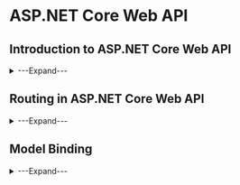 # **ASP.NET Core Web API**
## **Introduction to ASP.NET Core Web API**
<details>
<summary> ---Expand--- </summary>

## **Why Do We Need Web APIs?**

### **Problems Without Web APIs**

When developing applications like a website, Android app, or iOS app that directly connect to a shared database, the following challenges arise:

- **Duplicate Logic:** Business logic is duplicated across different platforms.
- **Error-Prone Code:** Maintaining consistency across multiple applications increases the likelihood of errors.
- **Limited Communication:** Some front-end frameworks (e.g., Angular) cannot directly interact with databases.
- **Complex Maintenance:** Managing similar code across platforms becomes difficult and inefficient.

### **Solution: Web APIs**

A **Web API** provides a centralized communication interface between the database and various client applications, as shown below:

```
[Website]      [Android App]      [iOS App]
      \             |              /
       \            |             /
        \_______[Web API]________/
                    |
             [Database]
```

### **Advantages of Web APIs**

- **Platform Independence:** APIs work across different clients (web, mobile, IoT) via HTTP.
- **Lightweight Communication:** Supports formats like JSON and XML for efficient data exchange.
- **Centralized Logic:** Reduces code duplication and ensures consistency.
- **Security:** Provides mechanisms for authentication and authorization.
- **Scalability:** Allows for easy integration with new platforms or features.

---

## **What is Web API?**

A **Web API** is a set of rules that allows applications to communicate with each other over the internet. It is built on HTTP and commonly uses RESTful principles to exchange data.

Example Web API Endpoints:
- `GET /weather/today?location=London` - Retrieves today’s weather for London.
- `POST /books` - Adds a new book to the system.

---

## **What is ASP.NET Core Web API?**

**ASP.NET Core Web API** is a lightweight framework provided by Microsoft for building RESTful HTTP services. It is part of the ASP.NET Core framework and is ideal for creating APIs that can be consumed by a wide range of clients, including web browsers, mobile apps, and IoT devices.

### **Key Features of ASP.NET Core Web API**

- Cross-platform support (Windows, macOS, Linux).
- Built-in dependency injection.
- Lightweight and fast, using the ASP.NET Core runtime.
- Secure, with features like authentication and authorization.
- Easily integrates with modern front-end frameworks (React, Angular, etc.).

---

## **Why Do We Need ASP.NET Core Web API?**

ASP.NET Core Web API is essential for modern application development because it:

- Facilitates **cross-platform development** by enabling all client types to interact with the same API.
- Supports **stateless communication**, which is essential for REST principles.
- Provides a robust **pipeline for handling HTTP requests**.
- Ensures **high performance** with minimal resource usage.

---

## **What is REST?**

**REST** (Representational State Transfer) is an architectural style used for building scalable web services. RESTful APIs use HTTP methods and resources to perform CRUD operations.

### **Key REST Principles**

1. **Statelessness:** Each API call is independent and does not rely on previous interactions.
2. **Resource-Based URLs:** Resources are identified by URLs (e.g., `/products/1` for Product ID 1).
3. **HTTP Methods:** Standard methods like GET, POST, PUT, DELETE are used for communication.
4. **Representation:** Resources are typically represented using JSON or XML.
5. **Cacheability:** Responses should indicate whether they can be cached to improve performance.

---

## **Difference between ASP.NET Web API and ASP.NET Core Web API**

| **Aspect**              | **ASP.NET Web API**                                                                 | **ASP.NET Core Web API**                                                                                                     |
|--------------------------|-------------------------------------------------------------------------------------|-----------------------------------------------------------------------------------------------------------------------------|
| **Platform Support**     | Built on the .NET Framework, runs only on Windows.                                   | Part of the ASP.NET Core framework, runs on .NET Core, making it cross-platform (Windows, Linux, macOS).                     |
| **Performance**          | Efficient but limited by the older architecture and .NET Framework.                  | Lightweight and high-performance, optimized for modern needs with extensive support for asynchronous programming.            |
| **API Design Features**  | Supports RESTful services but lacks native support for features like versioning or response compression. | Includes built-in features like API versioning, response caching, and response compression for robust API design.            |
| **Configuration and Hosting** | Hosted in IIS, uses `web.config` for configuration.                                       | Can be hosted in IIS, Kestrel, or Docker containers. Uses JSON files, environment variables, and command-line arguments.     |
| **Dependency Injection** | Supported but relies on third-party libraries like Unity or Ninject.                  | Built-in dependency injection support, promoting loosely coupled and manageable code.                                       |
| **Middleware Support**   | No middleware pipeline; uses custom handlers and modules, which are complex to implement. | Built on a middleware pipeline for easy customization and configuration (e.g., authentication, error handling, logging).     |
| **Community and Future Support** | Part of the older .NET Framework; only receives bug fixes and security updates.           | Actively developed with new features, benefiting from Microsoft’s focus on modern ASP.NET Core architecture.                |
| **Choosing Factors**     | Suitable for legacy systems and integration with older .NET Framework-based applications. | Preferred for cross-platform needs, high-performance applications, and modern development practices.                         | 

Here are the key notes based on the given information about the ASP.NET Core Web API project structure:

### Key Folders and Files in an ASP.NET Core Web API Project:
![image](https://github.com/user-attachments/assets/f2e31b83-cd48-4151-8cd1-27c5a885270c)


1. **Connected Services**:
   - Allows easy connection to external services (e.g., Azure, Office 365, third-party REST APIs).
   - Manages configurations and client code generation for external services.

2. **Dependencies**:
   - Contains all packages and SDKs installed in the project, including:
     - **Analyzers**: Tools to check code quality and style violations.
     - **Frameworks**: Core libraries and components required by the project, such as `Microsoft.AspNetCore.App` (MVC, Razor, etc.).
     - **Packages**: External libraries for various functionalities like database access, logging, and authentication. E.g., `Swashbuckle.AspNetCore` for Swagger support.

3. **Properties**:
   - Contains `launchSettings.json`, which holds configuration settings for launching the app, such as URLs, environment variables, and profile settings (HTTP, HTTPS, IIS Express).

4. **Controllers Folder**:
   - Holds controller classes responsible for handling HTTP requests and returning responses.
   - Default example: `WeatherForecastController`.
   - Controllers are decorated with attributes like `[ApiController]` and `[Route]`.

5. **appsettings.json**:
   - Contains configuration settings like connection strings, logging settings, and custom configurations.
   - It can be overridden by environment-specific files (e.g., `appsettings.Development.json`).

6. **Program.cs**:
   - Entry point of the application where the app is configured and started.
   - Contains setup for services and middleware, including Swagger setup for API documentation.

7. **WeatherForecast.cs (Model Class)**:
   - Represents the data structure (e.g., weather information) returned by the API.
   - Can be placed in the `Models` folder or directly at the project level.

8. **MyFirstWebAPIProject.http**:
   - Used for testing HTTP requests directly from the IDE (e.g., Visual Studio or JetBrains Rider).
   - Contains HTTP requests like `GET`, `POST`, etc., which can be executed from the IDE.
   - Provides convenience for testing API endpoints without external tools like Postman.
---
### File Breakdown in `launchSettings.json`:

1. **Profiles**:
   - **HTTP Profile**: Specifies the URL and port for HTTP requests (e.g., `http://localhost:5222`).
   - **HTTPS Profile**: Specifies the URL and port for secure HTTPS requests, with SSL support.
   - **IIS Express Profile**: Configuration for running the application with IIS Express.

Here is the `launchSettings.json` file with the code comments explaining each section:

```json
{
  "profiles": {
    // HTTP Profile: Launches the app on HTTP with the specified URL
    "http": {
      "commandName": "Project",  // Runs the project directly
      "launchBrowser": true,  // Automatically opens the browser
      "launchUrl": "swagger",  // Opens the Swagger UI by default
      "environmentVariables": {
        "ASPNETCORE_ENVIRONMENT": "Development"  // Sets the environment to 'Development'
      },
      "dotnetRunMessages": true,  // Shows .NET run messages
      "applicationUrl": "http://localhost:5222"  // Application URL for HTTP
    },
    // HTTPS Profile: Launches the app with HTTPS for secure communication
    "https": {
      "commandName": "Project",  // Runs the project directly
      "launchBrowser": true,  // Automatically opens the browser
      "launchUrl": "swagger",  // Opens the Swagger UI by default
      "environmentVariables": {
        "ASPNETCORE_ENVIRONMENT": "Development"  // Sets the environment to 'Development'
      },
      "dotnetRunMessages": true,  // Shows .NET run messages
      "applicationUrl": "https://localhost:7237;http://localhost:5222"  // Application URLs for HTTPS and HTTP
    },
    // IIS Express Profile: Launches the app using IIS Express for local development
    "IIS Express": {
      "commandName": "IISExpress",  // Uses IIS Express to launch the app
      "launchBrowser": true,  // Automatically opens the browser
      "launchUrl": "swagger",  // Opens the Swagger UI by default
      "environmentVariables": {
        "ASPNETCORE_ENVIRONMENT": "Development"  // Sets the environment to 'Development'
      }
    }
  },
  "$schema": "http://json.schemastore.org/launchsettings.json",  // Defines the schema for this file
  // IIS Express settings: Configures IIS Express for local development
  "iisSettings": {
    "windowsAuthentication": false,  // Disables Windows Authentication
    "anonymousAuthentication": true,  // Enables anonymous authentication
    "iisExpress": {
      "applicationUrl": "http://localhost:1064",  // URL for IIS Express
      "sslPort": 44312  // SSL Port for secure communication in IIS Express
    }
  }
}
```

### Key Points:
- **Profiles**:
  - `http`: Launches on HTTP at `http://localhost:5222`.
  - `https`: Launches on HTTPS at `https://localhost:7237` and HTTP at `http://localhost:5222`.
  - `IIS Express`: Uses IIS Express on `http://localhost:1064`.
  
- **Environment Variables**: All profiles set `ASPNETCORE_ENVIRONMENT` to "Development" for local development.
  
- **IIS Settings**: Configures IIS Express with anonymous authentication enabled and SSL port set to `44312`.

---
### Advantages of `.http` File:
- **Convenience**: Test API endpoints directly from the IDE.
- **Version Control**: Can be checked into source control for collaboration.
- **Documentation**: Serves as documentation for API endpoints.

Here are the summarized notes for the article on **Controllers in ASP.NET Core Web API**:

---

### **What are Controllers in ASP.NET Core Web API?**
- **Definition:** Controllers handle incoming HTTP requests and generate responses (usually in JSON or XML format).
- **Roles:**
  1. **Request Handling:** Match HTTP requests to action methods.
  2. **Data Processing:** Interact with models and implement logic.
  3. **Response Generation:** Return data, status codes, or error messages.

---

### **Adding a Controller Class**
1. **Naming Convention:**
   - Must end with the "Controller" suffix (e.g., `EmployeeController`).
2. **Inheritance:**
   - Controllers typically inherit from `ControllerBase` for Web API projects.
3. **Location:**
   - Place controllers in the `Controllers` folder in the project root.

---

### **Modifying Controllers**
- Use routing attributes like `[Route("api/[controller]")]` to define URL access points.
- **Ambiguous Match Exception:**
  - Avoid having multiple methods with the same HTTP verb and route. Use unique identifiers in the route attribute (e.g., `[Route("api/[controller]/[action]")]`).

---

### **Key Features of Controllers**
1. **Routing Attributes:** Use `[Route]`, `[HttpGet]`, `[HttpPost]`, etc., to define routes.
2. **Action Methods:** Handle specific HTTP requests (GET, POST, etc.) with methods like `Ok()`, `NotFound()`.
3. **Parameter Binding:** Automatically bind parameters from the route, query string, or request body.
4. **Response Handling:**
   - Use `IActionResult` or `ActionResult<T>` for flexible response types.

---

### **[ApiController] Attribute**
- **Enhancements:**
  1. Automatic 400 responses for invalid models.
  2. Requires attribute routing.
  3. Simplifies parameter binding based on HTTP methods.
  4. Standardized `ProblemDetails` for error responses.
  5. Streamlined handling of multipart/form-data requests.

---

### **Difference Between `ControllerBase` and `Controller`**
- **ControllerBase:**
  - Lightweight, used for Web APIs without views.
  - Offers core MVC features like action methods, routing, model binding, and HTTP responses.
  - No support for rendering views.
- **Controller:**
  - Inherits `ControllerBase` but adds view rendering capabilities.
  - Suitable for MVC applications that require HTML views.

#### **When to Choose:**
- Use `ControllerBase` for APIs (lightweight, JSON/XML-focused).
- Use `Controller` for MVC applications (supports Razor views).

---

### **What Are Models in ASP.NET Core Web API?**
- **Definition**: Models are classes representing the data structure of an application. They define the schema for data handled by the Web API and often encapsulate business logic related to that data.
- **Purpose**: 
  - Transfer data between client and server (Data Transfer Objects - DTOs).
  - Define validation rules.
  - Provide a structured format for both incoming and outgoing data.
  
---

### **Key Characteristics of Models**
1. **Data Annotations**: 
   - Use attributes like `[Required]`, `[StringLength]`, `[EmailAddress]`, etc., from the `System.ComponentModel.DataAnnotations` namespace to enforce validation rules.
2. **Data Transfer Objects (DTOs)**:
   - Customize and optimize the data exposed to clients.
   - Hide properties that shouldn't be shared over the API.
3. **Validation**: 
   - Models ensure data integrity by validating input data before processing.
   - Invalid data results in validation errors returned to the client.
4. **Relationships**: 
   - Models can represent relationships, such as one-to-many (e.g., `Order` and `OrderDetails`).

---

### **Creating and Using Models**
1. **Location**: Models are often created in the `Models` folder for organization, but they can exist in any folder or class library.
   
2. **Example Models**:
   - **Product Model**: A simple class defining `Id`, `Name`, `Price`, and `Category`.
   - **User Model with Annotations**: Enforces rules like required fields and string length.
   - **Order and OrderDetails Models**: Demonstrates a one-to-many relationship.
   - **Employee Model with Enumeration**: Shows how enums can be integrated into models.

3. **Usage in Controllers**:
   - Models are used in controllers to:
     - Bind incoming HTTP request data.
     - Return structured data in HTTP responses.
   - Example: `ProductsController` handles CRUD operations using the `Product` model.

---

### **CRUD Operations in Controllers**
- **GET**: Retrieve all products or a specific product by ID.
- **POST**: Create a new product with input data.
- **PUT**: Update an existing product's details.
- **DELETE**: Remove a product by ID.

Each operation uses models to:
- Parse incoming data (e.g., POST, PUT).
- Format outgoing responses (e.g., GET).
- Validate data integrity (e.g., ensure `Id` matches).

---

### **Testing APIs**
- **Testing Tools**:
  - Use Postman, Swagger, or Visual Studio's `.http` file to test API functionality.
- **Sample HTTP Requests**:
  - Include headers (`Content-Type`, `Accept`) and JSON payloads to interact with the API endpoints.
  
---

### **Specialized Models**
1. **With Data Annotations**:
   - Example: `User` model ensures `FirstName`, `LastName`, and `Email` adhere to specific validation rules.
2. **With Relationships**:
   - Example: `Order` model has a collection of `OrderDetails`, demonstrating one-to-many relationships.
3. **With Enumerations**:
   - Example: `Employee` model uses a `Department` enum to categorize employees.

---

### **Benefits of Models**
- **Data Validation**: Automates validation and prevents invalid data from being processed.
- **Maintainability**: Ensures clean separation of concerns.
- **Reusability**: Models can be reused across different parts of the application.
- **Optimization**: DTOs help reduce unnecessary data transfer, improving performance.

---

### **Key Takeaways**
- Models form the backbone of data handling in ASP.NET Core Web API.
- By combining models with validation, DTOs, and relationships, APIs can ensure data consistency, optimize performance, and facilitate communication between client and server.
- Testing tools and well-structured models streamline API development and ensure reliability.

---
### **Key HTTP Response Methods in ASP.NET Core Web API**
| **HTTP Method** | **Response Method**   | **HTTP Status Code** | **Description**                                                                 |
|------------------|-----------------------|-----------------------|---------------------------------------------------------------------------------|
| **GET**          | `Ok`                 | 200 OK               | Successfully retrieves data.                                                   |
| **GET**          | `NotFound`           | 404 Not Found        | Resource with the specified ID does not exist.                                 |
| **POST**         | `CreatedAtAction`    | 201 Created          | Successfully creates a new resource and includes its location in the header.   |
| **PUT**          | `NoContent`          | 204 No Content       | Successfully updates a resource without returning any data.                    |
| **PUT**          | `BadRequest`         | 400 Bad Request      | Input data does not meet the expected format or contains errors.               |
| **DELETE**       | `NoContent`          | 204 No Content       | Successfully deletes a resource without returning any data.                    |
| **DELETE**       | `NotFound`           | 404 Not Found        | Resource to delete does not exist.                                             |

--- 
</details>

## **Routing in ASP.NET Core Web API**
<details>
<summary> ---Expand--- </summary>

Routing in ASP.NET Core Web API maps incoming HTTP requests to specific controller action methods. It determines how URLs correlate to actions and allows for efficient request handling.

### **Two Types of Routing**
1. **Conventional Routing**:
   - Defined globally in the `Program.cs` file.
   - Routes follow a predictable pattern (e.g., `api/{controller}/{action}/{id?}`).
   - Suitable for simple or common routing structures.
   - Example:
     ```csharp
     app.MapControllerRoute(
         name: "default",
         pattern: "api/{controller}/{action}/{id?}");
     ```

2. **Attribute Routing**:
   - Defined directly on controllers or action methods using attributes.
   - Offers flexibility for defining custom or complex URL patterns.
   - Supports HTTP Verb attributes like `[HttpGet]`, `[HttpPost]`, `[HttpPut]`, etc.
   - Example:
     ```csharp
     [Route("Emp/All")]
     [HttpGet]
     public string GetAllEmployees()
     {
         return "Response from GetAllEmployees Method";
     }
     ```

### **Examples of Attribute Routing**
- **Basic Route Definition**:
   ```csharp
   [Route("Emp/ById/{Id}")]
   [HttpGet]
   public string GetEmployeeById(int Id)
   {
       return $"Response from GetEmployeeById Method Id: {Id}";
   }
   ```
   Access: `/Emp/ById/102`

- **HTTP Verb Attributes**:
   ```csharp
   [HttpGet("api/products")]
   public IActionResult GetAllProducts()
   {
       return Ok(new List<string> { "Product1", "Product2" });
   }
   ```

### **How Routing Works**
1. **Route Table Creation**:
   - When `app.MapControllers()` is called, ASP.NET Core scans controllers and routes to create a route table.
   - The route table maps URL patterns to controller actions.

2. **Middleware**:
   - **UseRouting** middleware determines the endpoint based on the request URL and method.
   - **UseEndpoints** middleware executes the identified action method.

3. **Mapping Requests**:
   - Incoming requests are matched against the route table, and the action method is executed.

### **Combining Routing Approaches**
- You can use both conventional and attribute-based routing in the same application. Attribute routing takes precedence for actions decorated with route attributes.

   Example:
   ```csharp
   [Route("Emp/All")]
   [HttpGet]
   public string GetAllEmployees() { ... }

   [HttpGet]
   public string GetEmployeeById(int Id) { ... }
   ```
   - `/Emp/All` → Attribute Routing.
   - `/api/employee/GetEmployeeById/102` → Conventional Routing.

### **When to Use Which**
- **Conventional Routing**:
  - Best for simple or uniform route patterns.
  - Ideal for small or medium applications.
- **Attribute Routing**:
  - Suitable for APIs and large applications with complex or highly customized routes.

---

### **Route Parameters in ASP.NET Core Web API**
- **Purpose**: Route parameters are used to include mandatory dynamic values directly in the URL path, such as entity identifiers or key attributes.
- **Definition**: Use curly braces `{}` in the route template and match these with method parameters. Example:
  ```csharp
  [Route("Employee/{Id}")]
  [HttpGet]
  public string GetEmployeeById(int Id)
  {
      return $"Return Employee Details : {Id}";
  }
  ```
  - **Example Usage**: `/Employee/100` retrieves the employee with ID `100`.

#### **Passing Multiple Route Parameters**
You can define multiple dynamic values in the route. For example:
```csharp
[Route("Employee/Gender/{Gender}/City/{CityId}")]
[HttpGet]
public string GetEmployeesByGenderAndCity(string Gender, int CityId)
{
    return $"Return Employees with Gender : {Gender}, City : {CityId}";
}
```
- **Example Usage**: `/Employee/Gender/Male/City/10` retrieves employees based on gender `Male` and city `10`.

---

### **Query Strings in ASP.NET Core Web API**
- **Purpose**: Query strings are used to pass optional, additional information in the URL. They are often used for filtering, sorting, and other flexible parameters.
- **Syntax**: Key-value pairs are appended to the URL after a `?`, separated by `&`. Example:
  ```csharp
  [Route("Employee/Search")]
  [HttpGet]
  public string SearchEmployees(string? Department, string? Gender, string? City = null)
  {
      return $"Return Employees with Department : {Department}, Gender : {Gender}, City : {City}";
  }
  ```
  - **Example Usage**:
    - `/Employee/Search?Department=IT` filters by department.
    - `/Employee/Search?Gender=Male&City=NewYork` filters by gender and city.

#### **Using Query Strings with Model Binding**
Complex query strings can be mapped to an object model using the `[FromQuery]` attribute. Example:
```csharp
public class EmployeeSearch
{
    public string? Department { get; set; }
    public string? Gender { get; set; }
    public string? City { get; set; }
}

[Route("Employee/Search")]
[HttpGet]
public string SearchEmployees([FromQuery] EmployeeSearch employeeSearch)
{
    return $"Return Employees with Department : {employeeSearch.Department}, Gender : {employeeSearch.Gender}, City : {employeeSearch.City}";
}
```
This allows passing multiple parameters like `/Employee/Search?Gender=Male&City=London`.

---

### **Combining Route Parameters and Query Strings**
It is possible to mix route parameters and query strings. Example:
```csharp
[Route("Employee/{Gender?}")]
[HttpGet]
public string GetEmployeesByGenderAndCity(string? Gender, int? CityId, string? Department)
{
    return $"Return Employees with Gender: {Gender}, City: {CityId}, Department: {Department}";
}
```
- **Example Usage**: `/Employee/Male?Department=HR&CityId=100` combines the gender from the route and other filters as query strings.

---

### **Key Differences Between Route Parameters and Query Strings**
| **Aspect**         | **Route Parameters**                             | **Query Strings**                                   |
|---------------------|--------------------------------------------------|----------------------------------------------------|
| **Position**        | Part of the URL path (e.g., `/Employee/100`).    | Appended after `?` in the URL (e.g., `?City=NY`).  |
| **Optionality**     | Typically mandatory.                            | Optional and flexible.                             |
| **Purpose**         | Identify specific resources.                    | Provide additional information or filtering.       |
| **Use Cases**       | Entity IDs, resource-specific paths.            | Filters, sorting, optional configurations.         |

---

### **Accessing Query Strings Directly from `HttpContext`**
If you prefer not to use method parameters, query strings can be accessed directly:
```csharp
[Route("Employee/Search")]
[HttpGet]
public string SearchEmployees()
{
    var Department = HttpContext.Request.Query["Department"].ToString();
    var Gender = HttpContext.Request.Query["Gender"].ToString();
    return $"Return Employees with Department : {Department}, Gender : {Gender}";
}
```

---

### **Best Practices**
1. Use **route parameters** for essential, non-optional values (e.g., resource identifiers).
2. Use **query strings** for optional or additional filtering criteria.
3. For complex query string scenarios, leverage **model binding** with `[FromQuery]`.
4. Ensure clear, consistent API design by following RESTful principles.

--- 

### **Scenarios for Multiple URLs for a Single Resource**
Here are some scenarios where setting up multiple URLs for a single resource is beneficial:

a) API Versioning
Different URLs for different API versions:

```csharp
[Route("api/v1/resource")]
[Route("api/v2/resource")]
```
b) Backward Compatibility
When renaming an endpoint or modifying its structure, you can keep the old route alongside the new route:
```csharp
[Route("api/legacy-resource")]
[Route("api/resource")]
```
c) Supporting Alternate Naming Conventions
If different client applications use different naming conventions:
```csharp
[Route("employees")]
[Route("workers")]
```
---
### **Token Replacement in ASP.NET Core Web API Routing**

### **Common Tokens**:
- **`[controller]`**: Replaces with the controller name.
- **`[action]`**: Replaces with the action method name.
- **`{id}`**: Represents a route parameter.

---

### **Example Without Token Replacement**:
Explicit routes for each action:

```csharp
[ApiController]
public class EmployeeController : ControllerBase
{
    [Route("Employee/GetAllEmployees")]
    [HttpGet]
    public string GetAllEmployees() => "All Employees";

    [Route("Employee/GetAllDepartment")]
    [HttpGet]
    public string GetAllDepartment() => "All Departments";
}
```

---

### **Using Token Replacement**:
With tokens like `[controller]` and `[action]`, you can simplify routing:

```csharp
[ApiController]
[Route("[controller]")]
public class EmployeeController : ControllerBase
{
    [Route("[action]")]
    [HttpGet]
    public string GetAllEmployees() => "All Employees";

    [Route("[action]")]
    [HttpGet]
    public string GetAllDepartment() => "All Departments";
}
```

**Resulting URLs**:
- `/Employee/GetAllEmployees`
- `/Employee/GetAllDepartment`

---

### **Apply Token Replacement at Controller Level**:
Instead of repeating `[Route("[action]")]` on each method, apply the token at the controller level:

```csharp
[ApiController]
[Route("[controller]/[action]")]
public class EmployeeController : ControllerBase
{
    [HttpGet]
    public string GetAllEmployees() => "All Employees";

    [HttpGet]
    public string GetAllDepartment() => "All Departments";
}
```

---

### **Dynamic Token Replacement**:
You can also use dynamic parameters:

```csharp
[ApiController]
[Route("[controller]/[action]")]
public class EmployeeController : ControllerBase
{
    [HttpGet]
    [Route("{id}")]
    public string GetEmployeeById(int id) => $"Employee ID: {id}";
}
```

**Resulting URL**:
- `/Employee/GetEmployeeById/10` (for `id = 10`)

---

### **Benefits**:
- **Clean & Consistent Routes**: Automatically adjusts for controller and action name changes.
- **Dynamic URLs**: Supports parameters like `{id}`.
- **Less Repetition**: Reduces code duplication by defining common routes at the controller level.

---
### **Route Constraints**
Route Constraints in ASP.NET Core Web API allow developers to define rules that restrict the values of parameters in routes. These constraints help ensure that the API only processes valid requests and routes them to the correct action methods. They improve routing accuracy, reduce unnecessary processing, and enhance security by validating requests before they reach the action methods.

### Types of Route Constraints in ASP.NET Core Web API:

1. **Type Constraints**:
   - Ensure parameters are of a specific type.
   - Common types include `int`, `decimal`, `bool`, `float`, `datetime`, etc.
   - Example: `[Route("{EmployeeId:int}")]` ensures the `EmployeeId` parameter is an integer.

2. **Min/Max Constraints**:
   - Define the minimum (`min`) or maximum (`max`) values that a parameter can have.
   - Example: `[Route("{EmployeeId:int:min(1000)}")]` ensures the `EmployeeId` is greater than or equal to 1000.

3. **Range Constraint**:
   - Specifies both a minimum and maximum range for numeric values.
   - Example: `[Route("{EmployeeId:int:range(100,1000)}")]` ensures the `EmployeeId` is between 100 and 1000.

4. **Alpha Constraint**:
   - Restricts a parameter to only alphabetic characters (a-z, A-Z).
   - Example: `[Route("{EmployeeName:alpha}")]` ensures the `EmployeeName` consists only of letters.

5. **MinLength/MaxLength/Length Constraints**:
   - Enforces constraints on the length of string parameters.
   - Example: `[Route("{EmployeeName:alpha:minlength(5)}")]` ensures `EmployeeName` is at least 5 characters long.
   - Example: `[Route("{EmployeeName:alpha:maxlength(10)}")]` ensures `EmployeeName` is no longer than 10 characters.
   - Example: `[Route("{EmployeeName:alpha:length(5)}")]` ensures `EmployeeName` is exactly 5 characters long.

6. **Regex Constraint**:
   - Uses a regular expression to validate the parameter against a specific pattern.
   - Example: `[Route("{EmployeeName:regex(a(b|c))}")]` ensures that `EmployeeName` starts with "a" followed by either "b" or "c".

### Example of Route Constraints in Action:
```csharp
[Route("{EmployeeId:int:min(1000):max(10000)}")]
[HttpGet]
public string GetEmployeeDetails(int EmployeeId)
{
    return $"Employee ID: {EmployeeId}";
}
```
In this example:
- The route accepts only integers (`int`).
- The `EmployeeId` must be between 1000 and 10000 (`min(1000):max(10000)`).

### Benefits of Using Route Constraints:
1. **Validation at the Routing Level**:
   - Validates the parameters before they reach the action method, preventing invalid requests from processing further.
   
2. **Improved Security**:
   - Helps mitigate security issues by ensuring only properly formatted and safe inputs are allowed.
   
3. **Precise URL Matching**:
   - Allows fine-grained control over which requests match specific actions, improving the accuracy of route handling.

4. **Better Error Handling**:
   - Route constraints ensure that only valid requests hit the corresponding action methods, leading to fewer errors and less need for additional validation inside the action methods.

5. **Simplified Code**:
   - By specifying route constraints directly in the route attributes, developers can avoid writing extra validation code in the controller methods.


</details>


## **Model Binding**
<details>
<summary> ---Expand--- </summary>

### **What is Model Binding in ASP.NET Core Web API?**
- **Model Binding** is the process where ASP.NET Core maps HTTP request data to action method parameters.
- It extracts and converts data from sources like:
  - Query strings
  - Form data
  - Route data
  - Request bodies
- This allows developers to work with strongly-typed .NET objects instead of parsing request data manually.

---

### **Why is Model Binding Important?**
1. **Simplifies Data Access**: Automates the process of extracting and converting data.
2. **Supports Multiple Sources**: Works with query strings, form data, JSON bodies, headers, etc.
3. **Strong Typing**: Converts data into strongly-typed objects for validation and easier use.
4. **Validation Integration**: Works seamlessly with validation attributes to ensure data integrity.

---

### **How HTTP Verbs Map to Action Methods?**
- **Routing Attributes**: Attributes like `[HttpGet]`, `[HttpPost]`, etc., specify the HTTP method for an action.
- **Route Templates**: URLs defined in `Route` attributes or configuration guide request-to-method mapping.

---

### **Model Binding Techniques**
- **[FromBody]**: Binds from the request body (e.g., JSON).
- **[FromForm]**: Binds from posted form fields.
- **[FromQuery]**: Binds from the query string.
- **[FromRoute]**: Binds from route data.
- **[FromHeader]**: Binds from HTTP headers.

---

### **Types of Model Binders**
1. **Simple Types Binder**: Handles basic types (e.g., `int`, `string`).
2. **Complex Types Binder**: Binds complex types using JSON or XML serialization.
3. **Custom Binders**: For advanced scenarios requiring custom logic (via `IModelBinder`).

---

### **Built-in Model Binders**
- `QueryStringModelBinder`: For query strings.
- `RouteDataModelBinder`: For route data.
- `FormModelBinder`: For form data.
- `BodyModelBinder`: For request body data.
- `HeaderModelBinder`: For HTTP headers.

---

### **Value Providers**
- Fetch data from specific parts of the HTTP request.
  - **QueryStringValueProvider**: Data from the URL's query string.
  - **FormValueProvider**: Data from `application/x-www-form-urlencoded` or `multipart/form-data`.
  - **RouteDataValueProvider**: Data from route parameters.
  - **HeaderValueCollectionProvider**: Data from HTTP headers.
  - **JsonBodyValueProvider**: Data from JSON-formatted request bodies.

---

### **Error Handling in Model Binding**
1. **Validation with ModelState**:
   - Use `ModelState.IsValid` to check for errors.
   - Return **BadRequest** with errors if invalid.
2. **NotFound Responses**:
   - Return **404 Not Found** when requested data isn’t available.
3. **Custom Error Responses**:
   - Tailor error responses as per application requirements.

---

### **Example: Product Management API**
- **Model**: `Product` class with validation attributes (e.g., `[Required]`, `[Range]`).
- **Controller**: `ProductsController` with methods demonstrating model binding:
  - **GetProduct**: `[FromRoute]` to bind ID.
  - **GetProducts**: `[FromQuery]` to filter by category.
  - **CreateProduct**: `[FromBody]` for JSON request body.
  - **UpdateProduct**: Combines `[FromRoute]` and `[FromBody]`.
  - **DeleteProduct**: `[FromRoute]` for ID.
  - **GetProductFromHeader**: `[FromHeader]` to extract from custom headers.
  - **UploadFile**: `[FromForm]` to handle file uploads.

---

### **How Model Binding Works?**
1. **Routing**: Identifies the controller and action method.
2. **Source Identification**: Determines data source (e.g., query string, form, body).
3. **Type Matching**: Matches data type with the target parameter or model.
4. **Conversion**: Converts source data into the target type.
5. **Data Assignment**: Assigns the converted data to method parameters or model properties.

---

</details>
